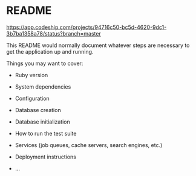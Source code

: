# README 

https://app.codeship.com/projects/94716c50-bc5d-4620-9dc1-3b7ba1358a78/status?branch=master

This README would normally document whatever steps are necessary to get the
application up and running.

Things you may want to cover:

* Ruby version

* System dependencies

* Configuration

* Database creation

* Database initialization

* How to run the test suite

* Services (job queues, cache servers, search engines, etc.)

* Deployment instructions

* ...
